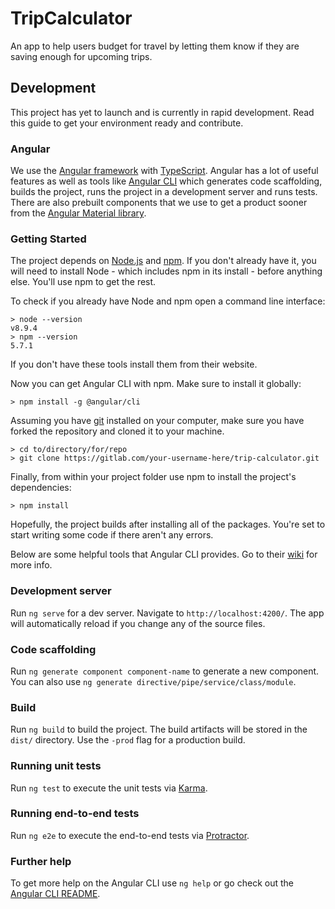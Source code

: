 # TripCalculator

An app to help users budget for travel by letting them know if they are saving
enough for upcoming trips.

## Development

This project has yet to launch and is currently in rapid development. 
Read this guide to get your environment ready and contribute.

### Angular

We use the [Angular framework](https://angular.io/) with [TypeScript](https://www.typescriptlang.org/index.html).
Angular has a lot of useful features as well as tools like [Angular CLI](https://github.com/angular/angular-cli)
 which generates code scaffolding, builds the project, runs the project in a
 development server and runs tests. There are also prebuilt components that we
 use to get a product sooner from the [Angular Material library](https://material.angular.io/).
 
### Getting Started

The project depends on [Node.js](https://nodejs.org/) and [npm](https://www.npmjs.com/).
If you don't already have it, you will need to install Node - which includes npm
 in its install - before anything else. You'll use npm to get the rest.

To check if you already have Node and npm open a command line interface:
```
> node --version
v8.9.4
> npm --version
5.7.1
```
If you don't have these tools install them from their website.

Now you can get Angular CLI with npm. Make sure to install it globally:
```
> npm install -g @angular/cli
```

Assuming you have [git](https://git-scm.com/) installed on your computer, make
 sure you have forked the repository and cloned it to your machine.
```
> cd to/directory/for/repo
> git clone https://gitlab.com/your-username-here/trip-calculator.git
```

Finally, from within your project folder use npm to install the project's
 dependencies:
```
> npm install
```

Hopefully, the project builds after installing all of the packages. You're set to
 start writing some code if there aren't any errors.
 
Below are some helpful tools that Angular CLI provides. Go to their [wiki](https://github.com/angular/angular-cli/wiki)
 for more info.

### Development server

Run `ng serve` for a dev server. Navigate to `http://localhost:4200/`. The app
 will automatically reload if you change any of the source files.

### Code scaffolding

Run `ng generate component component-name` to generate a new component. You can
 also use `ng generate directive/pipe/service/class/module`.

### Build

Run `ng build` to build the project. The build artifacts will be stored in the
 `dist/` directory. Use the `-prod` flag for a production build.

### Running unit tests

Run `ng test` to execute the unit tests via [Karma](https://karma-runner.github.io).

### Running end-to-end tests

Run `ng e2e` to execute the end-to-end tests via [Protractor](http://www.protractortest.org/).

### Further help

To get more help on the Angular CLI use `ng help` or go check out the
 [Angular CLI README](https://github.com/angular/angular-cli/blob/master/README.md).
